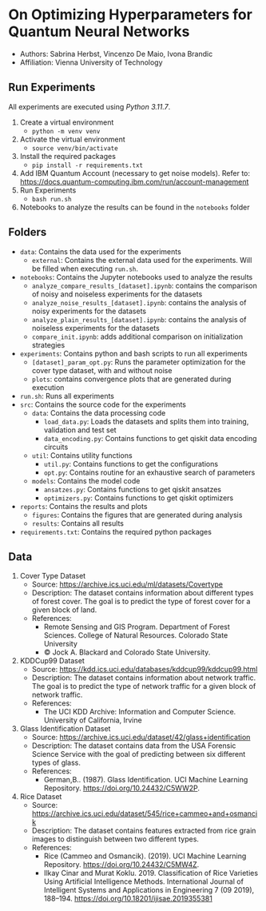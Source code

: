 # On Optimizing Hyperparameters for Quantum Neural Networks
* Authors: Sabrina Herbst, Vincenzo De Maio, Ivona Brandic
* Affiliation: Vienna University of Technology

## Run Experiments
All experiments are executed using *Python 3.11.7*. 
1. Create a virtual environment
   - `python -m venv venv`
2. Activate the virtual environment
   - `source venv/bin/activate`
3. Install the required packages
   - `pip install -r requirements.txt`
4. Add IBM Quantum Account (necessary to get noise models). Refer to: https://docs.quantum-computing.ibm.com/run/account-management
5. Run Experiments
   - `bash run.sh`
6. Notebooks to analyze the results can be found in the `notebooks` folder 

## Folders
- `data`: Contains the data used for the experiments
   - `external`: Contains the external data used for the experiments. Will be filled when executing `run.sh`.
- `notebooks`: Contains the Jupyter notebooks used to analyze the results
  - `analyze_compare_results_[dataset].ipynb`: contains the comparison of noisy and noiseless experiments for the datasets
  - `analyze_noise_results_[dataset].ipynb`: contains the analysis of noisy experiments for the datasets
  - `analyze_plain_results_[dataset].ipynb`: contains the analysis of noiseless experiments for the datasets
  - `compare_init.ipynb`: adds additional comparison on initialization strategies
- `experiments`: Contains python and bash scripts to run all experiments
    - `[dataset]_param_opt.py`: Runs the parameter optimization for the cover type dataset, with and without noise
    - `plots`: contains convergence plots that are generated during execution
- `run.sh`: Runs all experiments
- `src`: Contains the source code for the experiments
   - `data`: Contains the data processing code
     - `load_data.py`: Loads the datasets and splits them into training, validation and test set
     - `data_encoding.py`: Contains functions to get qiskit data encoding circuits
   - `util`: Contains utility functions
     - `util.py`: Contains functions to get the configurations
     - `opt.py`: Contains routine for an exhaustive search of parameters
   - `models`: Contains the model code
     - `ansatzes.py`: Contains functions to get qiskit ansatzes
     - `optimizers.py`: Contains functions to get qiskit optimizers
- `reports`: Contains the results and plots
  - `figures`: Contains the figures that are generated during analysis
  - `results`: Contains all results
- `requirements.txt`: Contains the required python packages

## Data
1. Cover Type Dataset
   - Source: https://archive.ics.uci.edu/ml/datasets/Covertype
   - Description: The dataset contains information about different types of forest cover. The goal is to predict the type of forest cover for a given block of land.
   - References: 
     - Remote Sensing and GIS Program. Department of Forest Sciences. College of Natural Resources. Colorado State University
     - © Jock A. Blackard and Colorado State University.
2. KDDCup99 Dataset
   - Source: https://kdd.ics.uci.edu/databases/kddcup99/kddcup99.html
   - Description: The dataset contains information about network traffic. The goal is to predict the type of network traffic for a given block of network traffic.
   - References: 
     - The UCI KDD Archive: Information and Computer Science. University of California, Irvine
3. Glass Identification Dataset
   - Source: https://archive.ics.uci.edu/dataset/42/glass+identification
   - Description: The dataset contains data from the USA Forensic Science Service with the goal of predicting between six different types of glass.
   - References:
      - German,B.. (1987). Glass Identification. UCI Machine Learning Repository. https://doi.org/10.24432/C5WW2P.
4. Rice Dataset
   - Source: https://archive.ics.uci.edu/dataset/545/rice+cammeo+and+osmancik
   - Description: The dataset contains features extracted from rice grain images to distinguish between two different types.
   - References:
      - Rice (Cammeo and Osmancik). (2019). UCI Machine Learning Repository. https://doi.org/10.24432/C5MW4Z.
      - Ilkay Cinar and Murat Koklu. 2019. Classification of Rice Varieties Using Artificial Intelligence Methods. International Journal of Intelligent Systems and Applications in Engineering 7 (09 2019), 188–194. https://doi.org/10.18201/ijisae.2019355381